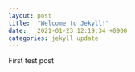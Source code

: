 ```yaml
---
layout: post
title:  "Welcome to Jekyll!"
date:   2021-01-23 12:19:34 +0900
categories: jekyll update
---
```


First test post